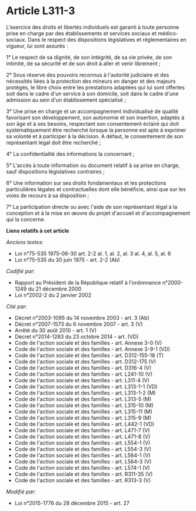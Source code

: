 # Article L311-3

L'exercice des droits et libertés individuels est garanti à toute personne prise en charge par des établissements et services
sociaux et médico-sociaux. Dans le respect des dispositions législatives et réglementaires en vigueur, lui sont assurés :

1° Le respect de sa dignité, de son intégrité, de sa vie privée, de son intimité, de sa sécurité et de son droit à aller et
venir librement ;

2° Sous réserve des pouvoirs reconnus à l'autorité judiciaire et des nécessités liées à la protection des mineurs en danger
et des majeurs protégés, le libre choix entre les prestations adaptées qui lui sont offertes soit dans le cadre d'un service
à son domicile, soit dans le cadre d'une admission au sein d'un établissement spécialisé ;

3° Une prise en charge et un accompagnement individualisé de qualité favorisant son développement, son autonomie et son
insertion, adaptés à son âge et à ses besoins, respectant son consentement éclairé qui doit systématiquement être recherché
lorsque la personne est apte à exprimer sa volonté et à participer à la décision. A défaut, le consentement de son
représentant légal doit être recherché ;

4° La confidentialité des informations la concernant ;

5° L'accès à toute information ou document relatif à sa prise en charge, sauf dispositions législatives contraires ;

6° Une information sur ses droits fondamentaux et les protections particulières légales et contractuelles dont elle
bénéficie, ainsi que sur les voies de recours à sa disposition ;

7° La participation directe ou avec l'aide de son représentant légal à la conception et à la mise en œuvre du projet
d'accueil et d'accompagnement qui la concerne.

**Liens relatifs à cet article**

_Anciens textes_:

  - Loi n°75-535 1975-06-30 art. 2-2 al. 1, al. 2, al. 3 al. 4, al. 5, al. 6
  - Loi n°75-535 du 30 juin 1975 - art. 2-2 (Ab)

_Codifié par_:

  - Rapport au Président de la République relatif à l'ordonnance n°2000-1249 du 21 décembre 2000
  - Loi n°2002-2 du 2 janvier 2002

_Cité par_:

  - Décret n°2003-1095 du 14 novembre 2003 - art. 3 (Ab)
  - Décret n°2007-1573 du 6 novembre 2007 - art. 3 (V)
  - Arrêté du 30 août 2010 - art. 1 (V)
  - Décret n°2014-1283 du 23 octobre 2014 - art. (VD)
  - Code de l'action sociale et des familles - art. Annexe 3-0 (V)
  - Code de l'action sociale et des familles - art. Annexe 3-9-1 (VD)
  - Code de l'action sociale et des familles - art. D312-155-18 (T)
  - Code de l'action sociale et des familles - art. D312-175 (V)
  - Code de l'action sociale et des familles - art. D316-4 (V)
  - Code de l'action sociale et des familles - art. L241-10 (V)
  - Code de l'action sociale et des familles - art. L311-4 (V)
  - Code de l'action sociale et des familles - art. L313-1-1 (VD)
  - Code de l'action sociale et des familles - art. L313-1-2 (M)
  - Code de l'action sociale et des familles - art. L313-5 (M)
  - Code de l'action sociale et des familles - art. L315-10 (M)
  - Code de l'action sociale et des familles - art. L315-11 (M)
  - Code de l'action sociale et des familles - art. L315-9 (M)
  - Code de l'action sociale et des familles - art. L442-1 (VD)
  - Code de l'action sociale et des familles - art. L471-7 (V)
  - Code de l'action sociale et des familles - art. L471-8 (V)
  - Code de l'action sociale et des familles - art. L554-1 (V)
  - Code de l'action sociale et des familles - art. L554-3 (V)
  - Code de l'action sociale et des familles - art. L564-1 (V)
  - Code de l'action sociale et des familles - art. L564-3 (V)
  - Code de l'action sociale et des familles - art. L574-1 (V)
  - Code de l'action sociale et des familles - art. R311-35 (V)
  - Code de l'action sociale et des familles - art. R313-3 (V)

_Modifié par_:

  - Loi n°2015-1776 du 28 décembre 2015 - art. 27
